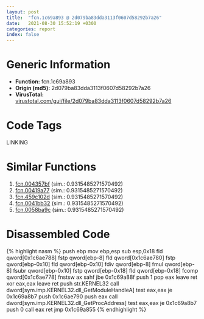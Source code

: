 ```yaml
---
layout: post
title:  "fcn.1c69a893 @ 2d079ba83dda3113f0607d58292b7a26"
date:   2021-08-30 15:52:19 +0300
categories: report
index: false
---
```


# Generic Information
- **Function:** fcn.1c69a893
- **Origin (md5):** 2d079ba83dda3113f0607d58292b7a26
- **VirusTotal:** [virustotal.com/gui/file/2d079ba83dda3113f0607d58292b7a26][virustotal_ref]

# Code Tags
<span class="tag" id="LINKING">LINKING</span>


# Similar Functions

1. [fcn.004357bf][similar_1_ref] (sim.: 0.9315485271570492)
2. [fcn.00419a77][similar_2_ref] (sim.: 0.9315485271570492)
3. [fcn.459c102d][similar_3_ref] (sim.: 0.9315485271570492)
4. [fcn.0041bb32][similar_4_ref] (sim.: 0.9315485271570492)
5. [fcn.0058ba9c][similar_5_ref] (sim.: 0.9315485271570492)


# Disassembled Code

{% highlight nasm %}
push ebp
mov ebp,esp
sub esp,0x18
fld qword[0x1c6ae788]
fstp qword[ebp-8]
fld qword[0x1c6ae780]
fstp qword[ebp-0x10]
fld qword[ebp-0x10]
fdiv qword[ebp-8]
fmul qword[ebp-8]
fsubr qword[ebp-0x10]
fstp qword[ebp-0x18]
fld qword[ebp-0x18]
fcomp qword[0x1c6ae778]
fnstsw ax
sahf
jbe 0x1c69a88f
push 1
pop eax
leave
ret
xor eax,eax
leave
ret
push str.KERNEL32
call dword[sym.imp.KERNEL32.dll_GetModuleHandleA]
test eax,eax
je 0x1c69a8b7
push 0x1c6ae790
push eax
call dword[sym.imp.KERNEL32.dll_GetProcAddress]
test eax,eax
je 0x1c69a8b7
push 0
call eax
ret
jmp 0x1c69a855
{% endhighlight %}


[similar_1_ref]: /report/fcn.004357bf@0aa2d73a5300dff2412388945614b507
[similar_2_ref]: /report/fcn.00419a77@6c5b0418e4a4c57d99cda47d2717045d
[similar_3_ref]: /report/fcn.459c102d@284c9c9722cef7520dddfe58806fd72f
[similar_4_ref]: /report/fcn.0041bb32@6a695c8c50dfc99993406e2740c7c273
[similar_5_ref]: /report/fcn.0058ba9c@7453c96a6fbd42ec690b8deb53eafcba
[virustotal_ref]: https://www.virustotal.com/gui/file/2d079ba83dda3113f0607d58292b7a26
